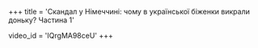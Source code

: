 +++
title = 'Скандал у Німеччині: чому в української біженки викрали доньку? Частина 1'

video_id = 'IQrgMA98ceU'
+++





